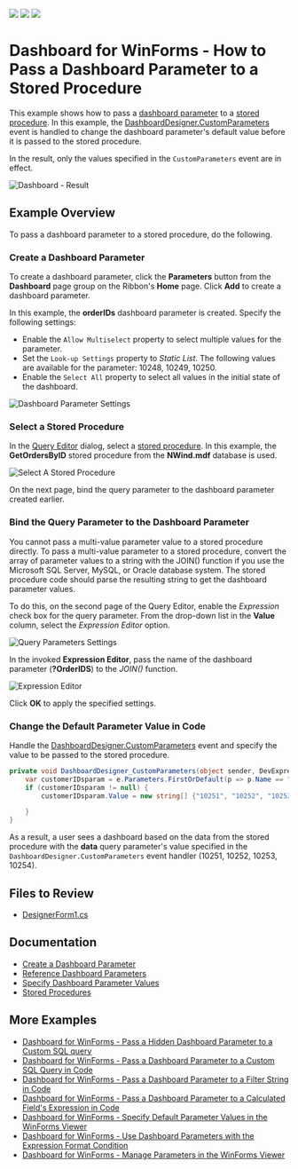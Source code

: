 <!-- default badges list -->
![](https://img.shields.io/endpoint?url=https://codecentral.devexpress.com/api/v1/VersionRange/596118332/22.2.4%2B)
[![](https://img.shields.io/badge/Open_in_DevExpress_Support_Center-FF7200?style=flat-square&logo=DevExpress&logoColor=white)](https://supportcenter.devexpress.com/ticket/details/T1144408)
[![](https://img.shields.io/badge/📖_How_to_use_DevExpress_Examples-e9f6fc?style=flat-square)](https://docs.devexpress.com/GeneralInformation/403183)
<!-- default badges end -->
# Dashboard for WinForms - How to Pass a Dashboard Parameter to a Stored Procedure

This example shows how to pass a [dashboard parameter](https://docs.devexpress.com/Dashboard/16169) to a [stored procedure](https://docs.devexpress.com/Dashboard/113946). In this example, the [DashboardDesigner.CustomParameters](https://docs.devexpress.com/Dashboard/DevExpress.DashboardWin.DashboardDesigner.CustomParameters) event is handled to change the dashboard parameter's default value before it is passed to the stored procedure.

In the result, only the values specified in the `CustomParameters` event are in effect.

![Dashboard - Result](./images/dashboard.png)

## Example Overview

To pass a dashboard parameter to a stored procedure, do the following.

### Create a Dashboard Parameter

To create a dashboard parameter, click the **Parameters** button from the **Dashboard** page group on the Ribbon's **Home** page. Click **Add** to create a dashboard parameter.

In this example, the **orderIDs** dashboard parameter is created. Specify the following settings:

- Enable the `Allow Multiselect` property to select multiple values for the parameter.
- Set the `Look-up Settings` property to *Static List*. The following values are available for the parameter: 10248, 10249, 10250.
- Enable the `Select All` property to select all values in the initial state of the dashboard.

![Dashboard Parameter Settings](./images/dashboard-parameters.png)

### Select a Stored Procedure

In the [Query Editor](https://docs.devexpress.com/Dashboard/115206/) dialog, select a [stored procedure](https://docs.devexpress.com/Dashboard/113946). In this example, the **GetOrdersByID** stored procedure from the **NWind.mdf** database is used.

![Select A Stored Procedure](./images/select-stored-procedure.png)

On the next page, bind the query parameter to the dashboard parameter created earlier.

### Bind the Query Parameter to the Dashboard Parameter

You cannot pass a multi-value parameter value to a stored procedure directly. To pass a multi-value parameter to a stored procedure, convert the array of parameter values to a string with the JOIN() function if you use the Microsoft SQL Server, MySQL, or Oracle database system. The stored procedure code should parse the resulting string to get the dashboard parameter values.

To do this, on the second page of the Query Editor, enable the *Expression* check box for the query parameter. From the drop-down list in the **Value** column, select the *Expression Editor* option.

![Query Parameters Settings](./images/configure-query-params.png)

In the invoked **Expression Editor**, pass the name of the dashboard parameter (**?OrderIDS**) to the *JOIN()* function.

![Expression Editor](./images/expression-editor.png)

Click **OK** to apply the specified settings.

### Change the Default Parameter Value in Code

Handle the [DashboardDesigner.CustomParameters](https://docs.devexpress.com/Dashboard/DevExpress.DashboardWin.DashboardDesigner.CustomParameters) event and specify the value to be passed to the stored procedure.

```csharp
private void DashboardDesigner_CustomParameters(object sender, DevExpress.DashboardCommon.CustomParametersEventArgs e) {
	var customerIDsparam = e.Parameters.FirstOrDefault(p => p.Name == "orderIDs"); ;
	if (customerIDsparam != null) {
		customerIDsparam.Value = new string[] {"10251", "10252", "10253", "10254"} ;

	}
}
```

As a result, a user sees a dashboard based on the data from the stored procedure with the **data** query parameter's value specified in the `DashboardDesigner.CustomParameters` event handler (10251, 10252, 10253, 10254).

## Files to Review

* [DesignerForm1.cs](CS\DashboardParameters\DesignerForm1.cs)

## Documentation

- [Create a Dashboard Parameter](https://docs.devexpress.com/Dashboard/16169)
- [Reference Dashboard Parameters](https://docs.devexpress.com/Dashboard/16170)
- [Specify Dashboard Parameter Values](https://docs.devexpress.com/Dashboard/16171)
- [Stored Procedures](https://docs.devexpress.com/Dashboard/113946)

## More Examples

* [Dashboard for WinForms - Pass a Hidden Dashboard Parameter to a Custom SQL query](https://github.com/DevExpress-Examples/how-to-pass-a-hidden-dashboard-parameter-to-a-custom-sql-query-in-the-winforms-viewer-t338459)
* [Dashboard for WinForms - Pass a Dashboard Parameter to a Custom SQL Query in Code](https://github.com/DevExpress-Examples/how-to-pass-a-dashboard-parameter-to-a-custom-sql-query-in-code-e5120)
* [Dashboard for WinForms - Pass a Dashboard Parameter to a Filter String in Code](https://github.com/DevExpress-Examples/how-to-pass-a-dashboard-parameter-to-a-filter-string-in-code-e5117)
* [Dashboard for WinForms - Pass a Dashboard Parameter to a Calculated Field's Expression in Code](https://github.com/DevExpress-Examples/how-to-pass-a-dashboard-parameter-to-a-calculated-fields-expression-in-code-e5135)
* [Dashboard for WinForms - Specify Default Parameter Values in the WinForms Viewer](https://github.com/DevExpress-Examples/how-to-specify-default-parameter-values-in-the-winforms-viewer-t475858)
* [Dashboard for WinForms - Use Dashboard Parameters with the Expression Format Condition](https://github.com/DevExpress-Examples/how-to-usedashboard-parameters-with-the-expressionformat-condition-t260065)
* [Dashboard for WinForms - Manage Parameters in the WinForms Viewer](https://github.com/DevExpress-Examples/winforms-dashboard-how-to-manage-dashboard-parameters-in-code-t635871)
